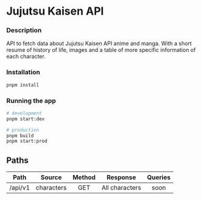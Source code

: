 # Jujutsu Kaisen API


### Description

API to fetch data about Jujutsu Kaisen API anime and manga. With a short resume of history of life, images and a table of more specific information of each character.


### Installation

```bash
pnpm install
```

### Running the app

```bash
# development
pnpm start:dev

# production
pnpm build
pnpm start:prod
```

## Paths

|  Path   |   Source   | Method |    Response    | Queries |
| :-----: | :--------: | :----: | :------------: | :-----: |
| /api/v1 | characters |  GET   | All characters |  soon   |